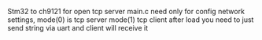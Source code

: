 Stm32 to ch9121 for open tcp server
main.c need only for config network settings, mode(0) is tcp server mode(1) tcp client
after load you need to just send string via uart and client will receive it
